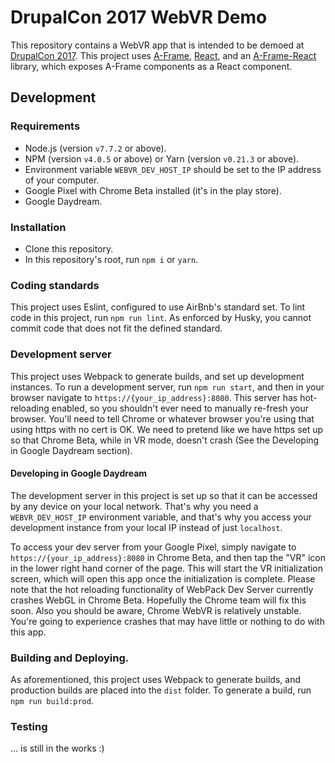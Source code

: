 # DrupalCon 2017 WebVR Demo
This repository contains a WebVR app that is intended to be demoed at [DrupalCon 2017](https://events.drupal.org/baltimore2017). This project uses [A-Frame](https://aframe.io/), [React](https://facebook.github.io/react/), and an [A-Frame-React](https://github.com/ngokevin/aframe-react) library, which exposes A-Frame components as a React component.

## Development
### Requirements
* Node.js (version `v7.7.2` or above).
* NPM (version `v4.0.5` or above) or Yarn (version `v0.21.3` or above).
* Environment variable `WEBVR_DEV_HOST_IP` should be set to the IP address of your computer.
* Google Pixel with Chrome Beta installed (it's in the play store).
* Google Daydream.

### Installation
* Clone this repository.
* In this repository's root, run `npm i` or `yarn`.

### Coding standards
This project uses Eslint, configured to use AirBnb's standard set. To lint code in this project, run `npm run lint`. As enforced by Husky, you cannot commit code that does not fit the defined standard.

### Development server
This project uses Webpack to generate builds, and set up development instances. To run a development server, run `npm run start`, and then in your browser navigate to `https://{your_ip_address}:8080`. This server has hot-reloading enabled, so you shouldn't ever need to manually re-fresh your browser. You'll need to tell Chrome or whatever browser you're using that using https with no cert is OK. We need to pretend like we have https set up so that Chrome Beta, while in VR mode, doesn't crash (See the Developing in Google Daydream section).

#### Developing in Google Daydream
The development server in this project is set up so that it can be accessed by any device on your local network. That's why you need a `WEBVR_DEV_HOST_IP` environment variable, and that's why you access your development instance from your local IP instead of just `localhost`.

To access your dev server from your Google Pixel, simply navigate to `https://{your_ip_address}:8080` in Chrome Beta, and then tap the "VR" icon in the lower right hand corner of the page. This will start the VR initialization screen, which will open this app once the initialization is complete. Please note that the hot reloading functionality of WebPack Dev Server currently crashes WebGL in Chrome Beta. Hopefully the Chrome team will fix this soon. Also you should be aware, Chrome WebVR is relatively unstable. You're going to experience crashes that may have little or nothing to do with this app.

### Building and Deploying.
As aforementioned, this project uses Webpack to generate builds, and production builds are placed into the `dist` folder. To generate a build, run `npm run build:prod`.

### Testing
... is still in the works :)
